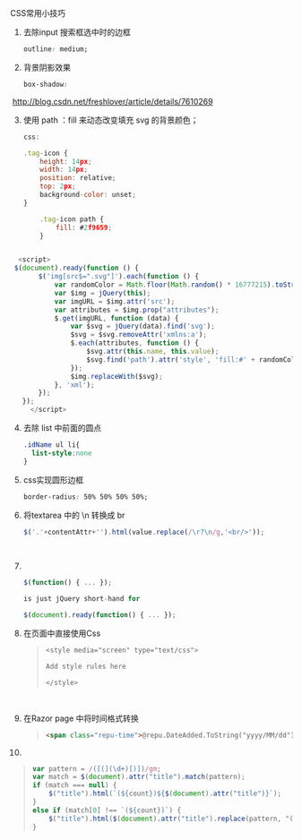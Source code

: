 CSS常用小技巧



1. 去除input 搜索框选中时的边框

   ```css
   outline: medium;
   ```

2. 背景阴影效果

   ```css
   box-shadow: 
   ```


​        http://blog.csdn.net/freshlover/article/details/7610269

3. 使用 path ：fill 来动态改变填充 svg 的背景颜色；

   ```javascript
   css:

   .tag-icon {
       height: 14px;
       width: 14px;
       position: relative;
       top: 2px;
       background-color: unset;
   }

       .tag-icon path {
           fill: #2f9659;
       }
   ```


   <img src="~/Images/newSite/tag_icon.svg" alt="" class="tag-icon" id="tag_back_color_@i" />


```javascript
  <script>
 $(document).ready(function () {
       $('img[src$=".svg"]').each(function () {
           var randomColor = Math.floor(Math.random() * 16777215).toString(16);
           var $img = jQuery(this);
           var imgURL = $img.attr('src');
           var attributes = $img.prop("attributes");
           $.get(imgURL, function (data) {
               var $svg = jQuery(data).find('svg');
               $svg = $svg.removeAttr('xmlns:a');
               $.each(attributes, function () {
                   $svg.attr(this.name, this.value);
                   $svg.find('path').attr('style', 'fill:#' + randomColor);
               });
               $img.replaceWith($svg);
           }, 'xml');
       });
   });
     </script>
```
4. 去除 list 中前面的圆点

   ```css
   .idName ul li{
     list-style:none
   }
   ```

5. css实现圆形边框

   ```css
   border-radius: 50% 50% 50% 50%;
   ```

6. 将textarea 中的 \n 转换成 br 

   ```javascript
   $('.'+contentAttr+'').html(value.replace(/\r?\n/g,'<br/>'));
   ```

   ​

7. ​

   ```javascript
   $(function() { ... });

   is just jQuery short-hand for 

   $(document).ready(function() { ... });
   ```



8. 在页面中直接使用Css

   >```css
   ><style media="screen" type="text/css">
   >
   >Add style rules here
   >
   ></style>
   >```

   ​

9. 在Razor page 中将时间格式转换

   > ```html
   > <span class="repu-time">@repu.DateAdded.ToString("yyyy/MM/dd")</span>
   > ```



10.

> ```javascript
> var pattern = /([(](\d+)[)])/gm;
> var match = $(document).attr("title").match(pattern);
> if (match === null) {
>     $("title").html(`(${count})${$(document).attr("title")}`);
> }
> else if (match[0] !== `(${count})`) {
>     $("title").html($(document).attr("title").replace(pattern, "(" + count + ")"));
> }
> ```
>
> 